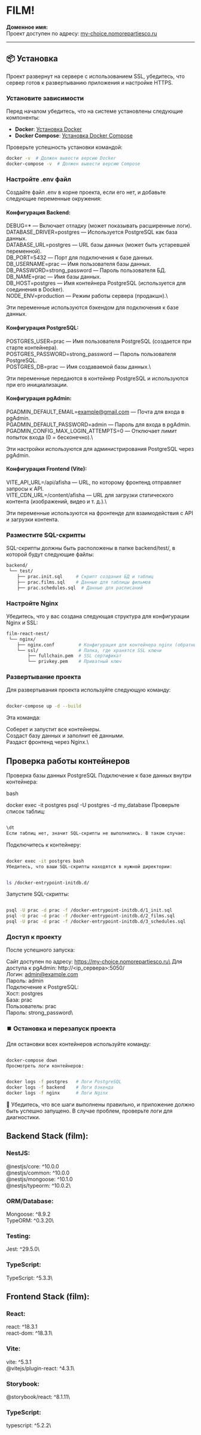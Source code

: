 # FILM!

**Доменное имя:**  
Проект доступен по адресу: [my-choice.nomorepartiesco.ru](https://my-choice.nomorepartiesco.ru)

---

## 📦 Установка

Проект развернут на сервере с использованием SSL, убедитесь, что сервер готов к развертыванию приложения и настройке HTTPS.

### Установите зависимости

Перед началом убедитесь, что на системе установлены следующие компоненты:

- **Docker**: [Установка Docker](https://docs.docker.com/get-docker/)
- **Docker Compose**: [Установка Docker Compose](https://docs.docker.com/compose/install/)

Проверьте успешность установки командой:

```bash
docker -v  # Должен вывести версию Docker
docker-compose -v  # Должен вывести версию Compose
```
### Настройте .env файл

Создайте файл .env в корне проекта, если его нет, и добавьте следующие переменные окружения:

#### Конфигурация Backend:
DEBUG=* — Включает отладку (может показывать расширенные логи). \
DATABASE_DRIVER=postgres — Используется PostgreSQL как база данных.\
DATABASE_URL=postgres — URL базы данных (может быть устаревшей переменной).\
DB_PORT=5432 — Порт для подключения к базе данных.\
DB_USERNAME=prac — Имя пользователя базы данных.\
DB_PASSWORD=strong_password — Пароль пользователя БД.\
DB_NAME=prac — Имя базы данных.\
DB_HOST=postgres — Имя контейнера PostgreSQL (используется для соединения в Docker).\
NODE_ENV=production — Режим работы сервера (продакшн).\

Эти переменные используются бэкендом для подключения к базе данных.

#### Конфигурация PostgreSQL:
POSTGRES_USER=prac — Имя пользователя PostgreSQL (создается при старте контейнера).\
POSTGRES_PASSWORD=strong_password — Пароль пользователя PostgreSQL.\
POSTGRES_DB=prac — Имя создаваемой базы данных.\

Эти переменные передаются в контейнер PostgreSQL и используются при его инициализации.

#### Конфигурация pgAdmin:
PGADMIN_DEFAULT_EMAIL=example@gmail.com — Почта для входа в pgAdmin.\
PGADMIN_DEFAULT_PASSWORD=admin — Пароль для входа в pgAdmin.\
PGADMIN_CONFIG_MAX_LOGIN_ATTEMPTS=0 — Отключает лимит попыток входа (0 = бесконечно).\

Эти настройки используются для администрирования PostgreSQL через pgAdmin.

#### Конфигурация Frontend (Vite):
VITE_API_URL=/api/afisha — URL, по которому фронтенд отправляет запросы к API.\
VITE_CDN_URL=/content/afisha — URL для загрузки статического контента (изображений, видео и т. д.).\

Эти переменные используются на фронтенде для взаимодействия с API и загрузки контента.

### Разместите SQL-скрипты
SQL-скрипты должны быть расположены в папке backend/test/, в которой будут следующие файлы:

```bash
backend/
 └── test/
    ├── prac.init.sql     # Скрипт создания БД и таблиц
    ├── prac.films.sql    # Данные для таблицы фильмов
    ├── prac.schedules.sql  # Данные для расписаний
```

### Настройте Nginx
Убедитесь, что у вас создана следующая структура для конфигурации Nginx и SSL:

```bash
film-react-nest/
 └── nginx/
    ├── nginx.conf         # Конфигурация для контейнера nginx (обратный прокси)
    └── ssl/               # Папка, где хранятся SSL ключи
        ├── fullchain.pem  # SSL сертификат
        └── privkey.pem    # Приватный ключ
```

### Развертывание проекта
Для развертывания проекта используйте следующую команду:

```bash

docker-compose up -d --build

```
Эта команда:

Соберет и запустит все контейнеры.\
Создаст базу данных и заполнит её данными.\
Раздаст фронтенд через Nginx.\

## Проверка работы контейнеров
Проверка базы данных PostgreSQL
Подключение к базе данных внутри контейнера:

bash

docker exec -it postgres psql -U postgres -d my_database
Проверьте список таблиц:

``` bash

\dt
Если таблиц нет, значит SQL-скрипты не выполнились. В таком случае:
```
Подключитесь к контейнеру:

```bash

docker exec -it postgres bash
Убедитесь, что ваши SQL-скрипты находятся в нужной директории:
```
```bash

ls /docker-entrypoint-initdb.d/
```
Запустите SQL-скрипты:

``` bash

psql -U prac -d prac -f /docker-entrypoint-initdb.d/1_init.sql
psql -U prac -d prac -f /docker-entrypoint-initdb.d/2_films.sql
psql -U prac -d prac -f /docker-entrypoint-initdb.d/3_schedules.sql
```
### Доступ к проекту
После успешного запуска:

Сайт доступен по адресу: https://my-choice.nomorepartiesco.ru\
Для доступа к pgAdmin: http://<ip_сервера>:5050/\
Логин: admin@example.com\
Пароль: admin\
Подключение к PostgreSQL:\
Хост: postgres\
База: prac\
Пользователь: prac\
Пароль: strong_password\

### ⏹️ Остановка и перезапуск проекта
Для остановки всех контейнеров используйте команду:

``` bash

docker-compose down
Просмотреть логи контейнеров:
```
```bash

docker logs -f postgres   # Логи PostgreSQL
docker logs -f backend    # Логи бэкенда
docker logs -f nginx      # Логи Nginx
```
🚀 Убедитесь, что все шаги выполнены правильно, и приложение должно быть успешно запущено. В случае проблем, проверьте логи для диагностики.
## Backend Stack (film):

### NestJS:
@nestjs/core: ^10.0.0 \
@nestjs/common: ^10.0.0 \
@nestjs/mongoose: ^10.1.0\
@nestjs/typeorm: ^10.0.2\

### ORM/Database:
Mongoose: ^8.9.2\
TypeORM: ^0.3.20\

### Testing:
Jest: ^29.5.0\

### TypeScript:
TypeScript: ^5.3.3\

## Frontend Stack (film):

### React:
react: ^18.3.1\
react-dom: ^18.3.1\

### Vite:
vite: ^5.3.1\
@vitejs/plugin-react: ^4.3.1\

### Storybook:
@storybook/react: ^8.1.11\

### TypeScript:
typescript: ^5.2.2\
